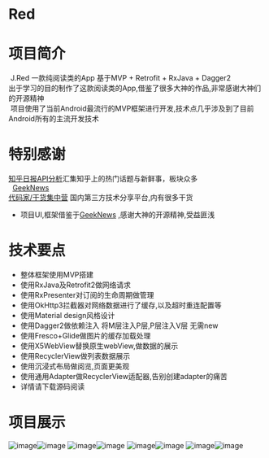 # Red
# 项目简介

  J.Red 一款纯阅读类的App 基于MVP + Retrofit + RxJava + Dagger2 <br>
  出于学习的目的制作了这款阅读类的App,借鉴了很多大神的作品,非常感谢大神们的开源精神<br>
  项目使用了当前Android最流行的MVP框架进行开发,技术点几乎涉及到了目前Android所有的主流开发技术<br>
# 特别感谢
   [知乎日报API分析](https://github.com/izzyleung/ZhihuDailyPurify/wiki/%E7%9F%A5%E4%B9%8E%E6%97%A5%E6%8A%A5-API-%E5%88%86%E6%9E%90)汇集知乎上的热门话题与新鲜事，板块众多<br>  
 [GeekNews](https://github.com/codeestX/GeekNews)<br>
   [代码家/干货集中营](http://gank.io/api) 国内第三方技术分享平台,内有很多干货<br>
 * 项目UI,框架借鉴于[GeekNews](https://github.com/codeestX/GeekNews) ,感谢大神的开源精神,受益匪浅
 
# 技术要点
* 整体框架使用MVP搭建 <br>
* 使用RxJava及Retrofit2做网络请求<br>
* 使用RxPresenter对订阅的生命周期做管理<br>
* 使用OkHttp3拦截器对网络数据进行了缓存,以及超时重连配置等<br>
* 使用Material design风格设计<br>
* 使用Dagger2做依赖注入 将M层注入P层,P层注入V层 无需new<br>
* 使用Fresco+Glide做图片的缓存加载处理<br>
* 使用X5WebView替换原生webView,做数据的展示<br>
* 使用RecyclerView做列表数据展示<br>
* 使用沉浸式布局做阅览,页面更美观
* 使用通用Adapter做RecyclerView适配器,告别创建adapter的痛苦<br>
* 详情请下载源码阅读<br>

# 项目展示

![image](https://github.com/dom4j1/Red/blob/master/showImage/gif1.gif)![image](https://github.com/dom4j1/Red/blob/master/showImage/gif2.gif) 
![image](https://github.com/dom4j1/Red/blob/master/showImage/gif3.gif)![image](https://github.com/dom4j1/Red/blob/master/showImage/1.jpg)
![image](https://github.com/dom4j1/Red/blob/master/showImage/2.jpg)![image](https://github.com/dom4j1/Red/blob/master/showImage/3.jpg)
![image](https://github.com/dom4j1/Red/blob/master/showImage/4.jpg)![image](https://github.com/dom4j1/Red/blob/master/showImage/5.jpg)
   
 
 
 
  
